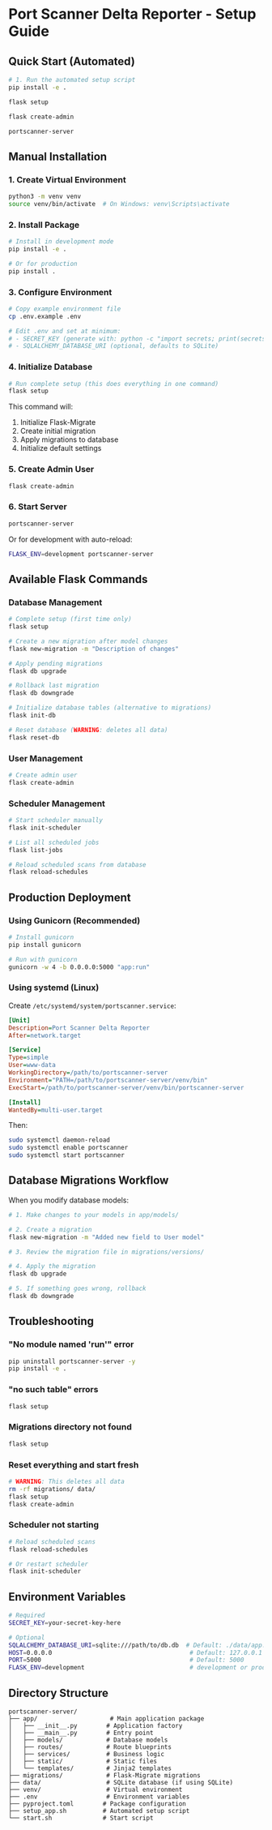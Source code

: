 # Port Scanner Delta Reporter - Setup Guide

## Quick Start (Automated)

```bash
# 1. Run the automated setup script
pip install -e .

flask setup

flask create-admin

portscanner-server
```

## Manual Installation

### 1. Create Virtual Environment

```bash
python3 -m venv venv
source venv/bin/activate  # On Windows: venv\Scripts\activate
```

### 2. Install Package

```bash
# Install in development mode
pip install -e .

# Or for production
pip install .
```

### 3. Configure Environment

```bash
# Copy example environment file
cp .env.example .env

# Edit .env and set at minimum:
# - SECRET_KEY (generate with: python -c "import secrets; print(secrets.token_hex(32))")
# - SQLALCHEMY_DATABASE_URI (optional, defaults to SQLite)
```

### 4. Initialize Database

```bash
# Run complete setup (this does everything in one command)
flask setup
```

This command will:
1. Initialize Flask-Migrate
2. Create initial migration
3. Apply migrations to database
4. Initialize default settings

### 5. Create Admin User

```bash
flask create-admin
```

### 6. Start Server

```bash
portscanner-server
```

Or for development with auto-reload:
```bash
FLASK_ENV=development portscanner-server
```

## Available Flask Commands

### Database Management

```bash
# Complete setup (first time only)
flask setup

# Create a new migration after model changes
flask new-migration -m "Description of changes"

# Apply pending migrations
flask db upgrade

# Rollback last migration
flask db downgrade

# Initialize database tables (alternative to migrations)
flask init-db

# Reset database (WARNING: deletes all data)
flask reset-db
```

### User Management

```bash
# Create admin user
flask create-admin
```

### Scheduler Management

```bash
# Start scheduler manually
flask init-scheduler

# List all scheduled jobs
flask list-jobs

# Reload scheduled scans from database
flask reload-schedules
```

## Production Deployment

### Using Gunicorn (Recommended)

```bash
# Install gunicorn
pip install gunicorn

# Run with gunicorn
gunicorn -w 4 -b 0.0.0.0:5000 "app:run"
```

### Using systemd (Linux)

Create `/etc/systemd/system/portscanner.service`:

```ini
[Unit]
Description=Port Scanner Delta Reporter
After=network.target

[Service]
Type=simple
User=www-data
WorkingDirectory=/path/to/portscanner-server
Environment="PATH=/path/to/portscanner-server/venv/bin"
ExecStart=/path/to/portscanner-server/venv/bin/portscanner-server

[Install]
WantedBy=multi-user.target
```

Then:
```bash
sudo systemctl daemon-reload
sudo systemctl enable portscanner
sudo systemctl start portscanner
```

## Database Migrations Workflow

When you modify database models:

```bash
# 1. Make changes to your models in app/models/

# 2. Create a migration
flask new-migration -m "Added new field to User model"

# 3. Review the migration file in migrations/versions/

# 4. Apply the migration
flask db upgrade

# 5. If something goes wrong, rollback
flask db downgrade
```

## Troubleshooting

### "No module named 'run'" error
```bash
pip uninstall portscanner-server -y
pip install -e .
```

### "no such table" errors
```bash
flask setup
```

### Migrations directory not found
```bash
flask setup
```

### Reset everything and start fresh
```bash
# WARNING: This deletes all data
rm -rf migrations/ data/
flask setup
flask create-admin
```

### Scheduler not starting
```bash
# Reload scheduled scans
flask reload-schedules

# Or restart scheduler
flask init-scheduler
```

## Environment Variables

```bash
# Required
SECRET_KEY=your-secret-key-here

# Optional
SQLALCHEMY_DATABASE_URI=sqlite:///path/to/db.db  # Default: ./data/app.db
HOST=0.0.0.0                                      # Default: 127.0.0.1
PORT=5000                                         # Default: 5000
FLASK_ENV=development                             # development or production
```

## Directory Structure

```
portscanner-server/
├── app/                    # Main application package
│   ├── __init__.py        # Application factory
│   ├── __main__.py        # Entry point
│   ├── models/            # Database models
│   ├── routes/            # Route blueprints
│   ├── services/          # Business logic
│   ├── static/            # Static files
│   └── templates/         # Jinja2 templates
├── migrations/            # Flask-Migrate migrations
├── data/                  # SQLite database (if using SQLite)
├── venv/                  # Virtual environment
├── .env                   # Environment variables
├── pyproject.toml        # Package configuration
├── setup_app.sh          # Automated setup script
└── start.sh              # Start script
```